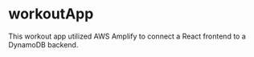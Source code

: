 # workoutApp
This workout app utilized AWS Amplify to connect a React frontend to a DynamoDB backend.
